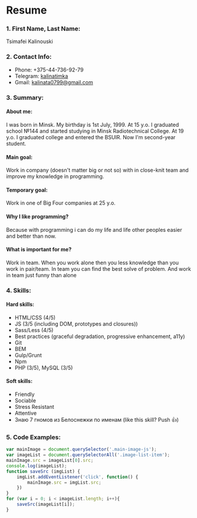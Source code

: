 # Resume

### 1. First Name, Last Name:
Tsimafei Kalinouski

### 2. Contact Info:
- Phone: +375-44-736-92-79
- Telegram: [kalinatimka](https://t.me/kalinatimka)
- Gmail: <kalinata0799@gmail.com>

### 3. Summary:

#### About me:
I was born in Minsk. My birthday is 1st July, 1999. At 15 y.o. I graduated school №144 and started studying in Minsk Radiotechnical College. At 19 y.o. I graduated college and entered the BSUIR. Now I'm second-year student.

#### Main goal:
Work in company (doesn't matter big or not so) with in close-knit team and improve my knowledge in programming.

#### Temporary goal: 
Work in one of Big Four companies at 25 y.o.

#### Why I like programming?
Because with programming i can do my life and life other peoples easier and better than now.

#### What is important for me?
Work in team. When you work alone then you less knowledge than you work in pair/team. In team you can find the best solve of problem. And work in team just funny than alone

### 4. Skills:

#### Hard skills:
- HTML/CSS (4/5)
- JS (3/5 (including DOM, prototypes and closures))
- Sass/Less (4/5)
- Best practices (graceful degradation, progressive enhancement, a11y)
- Git
- BEM
- Gulp/Grunt
- Npm
- PHP (3/5), MySQL (3/5)

#### Soft skills:
- Friendly
- Sociable
- Stress Resistant
- Attentive
- Знаю 7 гномов из Белоснежки по именам (like this skill? Push 👍)

### 5. Code Examples:

```javascript
var mainImage = document.querySelector('.main-image-js');
var imageList = document.querySelectorAll('.image-list-item');
mainImage.src = imageList[0].src;
console.log(imageList);
function saveSrc (imgList) {
    imgList.addEventListener('click', function() {
        mainImage.src = imgList.src;
    })
}
for (var i = 0; i < imageList.length; i++){
    saveSrc(imageList[i]);
}